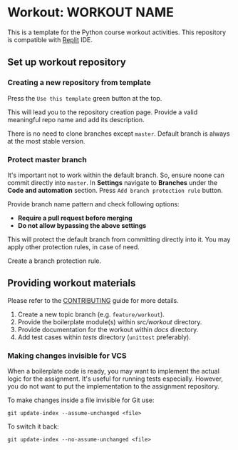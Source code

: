 [//]: # (TODO: update workout name)
# Workout: WORKOUT NAME

This is a template for the Python course workout activities.
This repository is compatible with [Replit](https://replit.com/) IDE.

## Set up workout repository

### Creating a new repository from template

Press the `Use this template` green button at the top.

This will lead you to the repository creation page.
Provide a valid meaningful repo name and add its description.

There is no need to clone branches except `master`. Default branch is always at
the most stable version.

### Protect master branch

It's important not to work within the default branch. So, ensure noone can
commit directly into `master`. In **Settings** navigate to **Branches** under
the **Code and automation** section. Press `Add branch protection rule` button.

Provide branch name pattern and check following options:

- **Require a pull request before merging**
- **Do not allow bypassing the above settings**

This will protect the default branch from committing directly into it.
You may apply other protection rules, in case of need.

Create a branch protection rule.

## Providing workout materials

Please refer to the [CONTRIBUTING](.github/CONTRIBUTING.md) guide for more
details.

1. Create a new topic branch (e.g. `feature/workout`).
2. Provide the boilerplate module(s) within *src/workout* directory.
3. Provide documentation for the workout within *docs* directory.
4. Add test cases within *tests* directory (`unittest` preferably).

### Making changes invisible for VCS

When a boilerplate code is ready, you may want to implement the actual logic
for the assignment. It's useful for running tests especially. However, you do
not want to put the implementation to the assignment repository.

To make changes inside a file invisible for Git use:

```shell
git update-index --assume-unchanged <file>
```

To switch it back:

```shell
git update-index --no-assume-unchanged <file>
```
